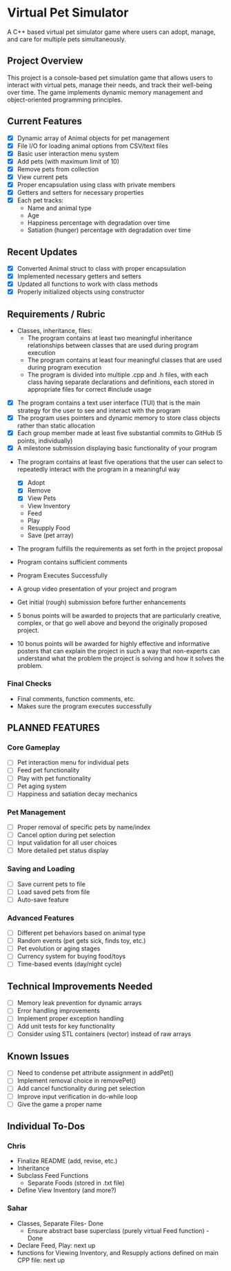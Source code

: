 # Virtual Pet Simulator

A C++ based virtual pet simulator game where users can adopt, manage, and care for multiple pets simultaneously.

## Project Overview

This project is a console-based pet simulation game that allows users to interact with virtual pets, manage their needs, and track their well-being over time. The game implements dynamic memory management and object-oriented programming principles.

## Current Features

- [x] Dynamic array of Animal objects for pet management
- [x] File I/O for loading animal options from CSV/text files
- [x] Basic user interaction menu system
- [x] Add pets (with maximum limit of 10)
- [x] Remove pets from collection
- [x] View current pets
- [x] Proper encapsulation using class with private members
- [x] Getters and setters for necessary properties
- [x] Each pet tracks:
  - Name and animal type
  - Age
  - Happiness percentage with degradation over time
  - Satiation (hunger) percentage with degradation over time

## Recent Updates

- [x] Converted Animal struct to class with proper encapsulation
- [x] Implemented necessary getters and setters
- [x] Updated all functions to work with class methods
- [x] Properly initialized objects using constructor

## Requirements / Rubric

- Classes, inheritance, files:
  - The program contains at least two meaningful inheritance relationships between classes that are
  used during program execution
  - The program contains at least four meaningful classes that are used during program execution
  - The program is divided into multiple .cpp and .h files, with each class having separate declarations
  and definitions, each stored in appropriate files for correct #include usage
- [x] The program contains a text user interface (TUI) that is the main strategy for the user to see and interact with the program
- [x] The program uses pointers and dynamic memory to store class objects rather than static allocation
- [x] Each group member made at least five substantial commits to GitHub (5 points, individually)
- [x] A milestone submission displaying basic functionality of your program
- The program contains at least five operations that the user can select to repeatedly interact with the
program in a meaningful way
  - [x] Adopt
  - [x] Remove
  - [x] View Pets
  - View Inventory
  - Feed
  - Play
  - Resupply Food
  - Save (pet array)
- The program fulfills the requirements as set forth in the project proposal
- Program contains sufficient comments
- Program Executes Successfully
- A group video presentation of your project and program
- Get initial (rough) submission before further enhancements

- 5 bonus points will be awarded to projects that are particularly creative, complex, or that go well above and
beyond the originally proposed project.
- 10 bonus points will be awarded for highly effective and informative posters that can explain the project in
such a way that non-experts can understand what the problem the project is solving and how it solves the
problem.

### Final Checks
- Final comments, function comments, etc.
- Makes sure the program executes successfully

## PLANNED FEATURES

### Core Gameplay
- [ ] Pet interaction menu for individual pets
- [ ] Feed pet functionality
- [ ] Play with pet functionality
- [ ] Pet aging system
- [ ] Happiness and satiation decay mechanics

### Pet Management
- [ ] Proper removal of specific pets by name/index
- [ ] Cancel option during pet selection
- [ ] Input validation for all user choices
- [ ] More detailed pet status display

### Saving and Loading
- [ ] Save current pets to file
- [ ] Load saved pets from file
- [ ] Auto-save feature

### Advanced Features
- [ ] Different pet behaviors based on animal type
- [ ] Random events (pet gets sick, finds toy, etc.)
- [ ] Pet evolution or aging stages
- [ ] Currency system for buying food/toys
- [ ] Time-based events (day/night cycle)

## Technical Improvements Needed

- [ ] Memory leak prevention for dynamic arrays
- [ ] Error handling improvements
- [ ] Implement proper exception handling
- [ ] Add unit tests for key functionality
- [ ] Consider using STL containers (vector) instead of raw arrays

## Known Issues
- [ ] Need to condense pet attribute assignment in addPet()
- [ ] Implement removal choice in removePet()
- [ ] Add cancel functionality during pet selection
- [ ] Improve input verification in do-while loop
- [ ] Give the game a proper name

## Individual To-Dos

### Chris
- Finalize README (add, revise, etc.)
- Inheritance
- Subclass Feed Functions
  - Separate Foods (stored in .txt file)
- Define View Inventory (and more?)

### Sahar
- Classes, Separate Files- Done
  - Ensure abstract base superclass (purely virtual Feed function) - Done
- Declare Feed, Play: next up
- functions for Viewing Inventory, and Resupply actions defined on main CPP file: next up